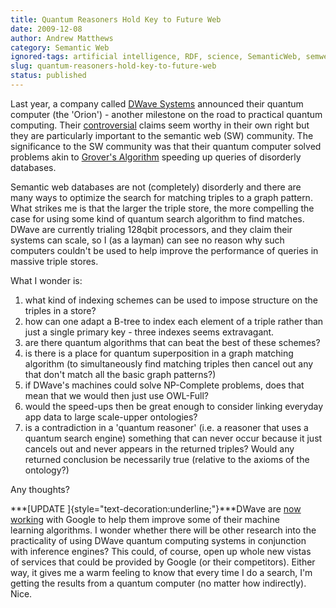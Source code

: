```yaml
---
title: Quantum Reasoners Hold Key to Future Web
date: 2009-12-08
author: Andrew Matthews
category: Semantic Web
ignored-tags: artificial intelligence, RDF, science, SemanticWeb, semweb, software, web3.0
slug: quantum-reasoners-hold-key-to-future-web
status: published
---
```


Last year, a company called [DWave Systems](http://www.dwavesys.com/) announced their quantum computer (the 'Orion') - another milestone on the road to practical quantum computing. Their [controversial](http://dwave.wordpress.com/2007/04/06/more-on-the-tr-interview/) claims seem worthy in their own right but they are particularly important to the semantic web (SW) community. The significance to the SW community was that their quantum computer solved problems akin to [Grover's Algorithm](http://en.wikipedia.org/wiki/Grover's_algorithm) speeding up queries of disorderly databases.

Semantic web databases are not (completely) disorderly and there are many ways to optimize the search for matching triples to a graph pattern. What strikes me is that the larger the triple store, the more compelling the case for using some kind of quantum search algorithm to find matches. DWave are currently trialing 128qbit processors, and they claim their systems can scale, so I (as a layman) can see no reason why such computers couldn't be used to help improve the performance of queries in massive triple stores.

What I wonder is:

1.  what kind of indexing schemes can be used to impose structure on the triples in a store?
2.  how can one adapt a B-tree to index each element of a triple rather than just a single primary key - three indexes seems extravagant.
3.  are there quantum algorithms that can beat the best of these schemes?
4.  is there is a place for quantum superposition in a graph matching algorithm (to simultaneously find matching triples then cancel out any that don't match all the basic graph patterns?)
5.  if DWave's machines could solve NP-Complete problems, does that mean that we would then just use OWL-Full?
6.  would the speed-ups then be great enough to consider linking everyday app data to large scale-upper ontologies?
7.  is a contradiction in a 'quantum reasoner' (i.e. a reasoner that uses a quantum search engine) something that can never occur because it just cancels out and never appears in the returned triples? Would any returned conclusion be necessarily true (relative to the axioms of the ontology?)

Any thoughts?

***[UPDATE
]{style="text-decoration:underline;"}***DWave are [now working](http://googleresearch.blogspot.com/2009/12/machine-learning-with-quantum.html) with Google to help them improve some of their machine learning algorithms. I wonder whether there will be other research into the practicality of using DWave quantum computing systems in conjunction with inference engines? This could, of course, open up whole new vistas of services that could be provided by Google (or their competitors). Either way, it gives me a warm feeling to know that every time I do a search, I'm getting the results from a quantum computer (no matter how indirectly). Nice.
